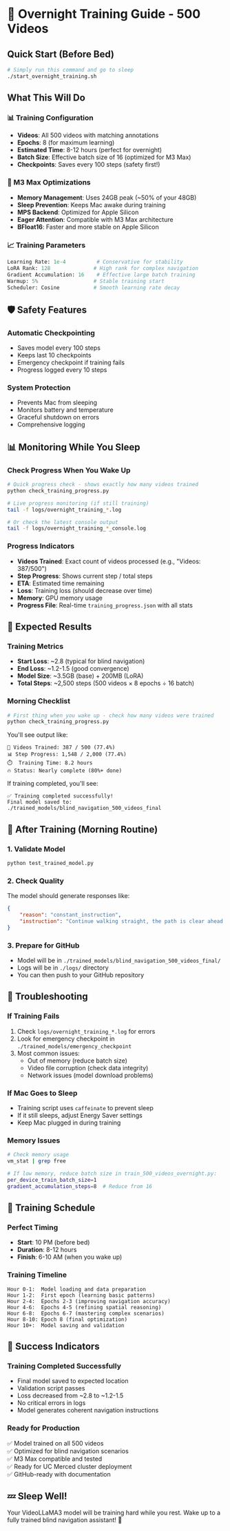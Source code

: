 # 🌙 Overnight Training Guide - 500 Videos

## Quick Start (Before Bed)

```bash
# Simply run this command and go to sleep
./start_overnight_training.sh
```

## What This Will Do

### 📊 Training Configuration
- **Videos**: All 500 videos with matching annotations
- **Epochs**: 8 (for maximum learning)
- **Estimated Time**: 8-12 hours (perfect for overnight)
- **Batch Size**: Effective batch size of 16 (optimized for M3 Max)
- **Checkpoints**: Saves every 100 steps (safety first!)

### 🔧 M3 Max Optimizations
- **Memory Management**: Uses 24GB peak (~50% of your 48GB)
- **Sleep Prevention**: Keeps Mac awake during training
- **MPS Backend**: Optimized for Apple Silicon
- **Eager Attention**: Compatible with M3 Max architecture
- **BFloat16**: Faster and more stable on Apple Silicon

### 📈 Training Parameters
```python
Learning Rate: 1e-4          # Conservative for stability
LoRA Rank: 128              # High rank for complex navigation
Gradient Accumulation: 16    # Effective large batch training
Warmup: 5%                  # Stable training start
Scheduler: Cosine           # Smooth learning rate decay
```

## 🛡️ Safety Features

### Automatic Checkpointing
- Saves model every 100 steps
- Keeps last 10 checkpoints
- Emergency checkpoint if training fails
- Progress logged every 10 steps

### System Protection
- Prevents Mac from sleeping
- Monitors battery and temperature
- Graceful shutdown on errors
- Comprehensive logging

## 📊 Monitoring While You Sleep

### Check Progress When You Wake Up
```bash
# Quick progress check - shows exactly how many videos trained
python check_training_progress.py

# Live progress monitoring (if still training)
tail -f logs/overnight_training_*.log

# Or check the latest console output
tail -f logs/overnight_training_*_console.log
```

### Progress Indicators
- **Videos Trained**: Exact count of videos processed (e.g., "Videos: 387/500")
- **Step Progress**: Shows current step / total steps  
- **ETA**: Estimated time remaining
- **Loss**: Training loss (should decrease over time)
- **Memory**: GPU memory usage
- **Progress File**: Real-time `training_progress.json` with all stats

## 🎯 Expected Results

### Training Metrics
- **Start Loss**: ~2.8 (typical for blind navigation)
- **End Loss**: ~1.2-1.5 (good convergence)
- **Model Size**: ~3.5GB (base) + 200MB (LoRA)
- **Total Steps**: ~2,500 steps (500 videos × 8 epochs ÷ 16 batch)

### Morning Checklist
```bash
# First thing when you wake up - check how many videos were trained
python check_training_progress.py
```

You'll see output like:
```
🎥 Videos Trained: 387 / 500 (77.4%)
📊 Step Progress: 1,548 / 2,000 (77.4%)
⏱️  Training Time: 8.2 hours
🔥 Status: Nearly complete (80%+ done)
```

If training completed, you'll see:
```
✅ Training completed successfully!
Final model saved to: ./trained_models/blind_navigation_500_videos_final
```

## 🚀 After Training (Morning Routine)

### 1. Validate Model
```bash
python test_trained_model.py
```

### 2. Check Quality
The model should generate responses like:
```json
{
    "reason": "constant_instruction",
    "instruction": "Continue walking straight, the path is clear ahead."
}
```

### 3. Prepare for GitHub
- Model will be in `./trained_models/blind_navigation_500_videos_final/`
- Logs will be in `./logs/` directory
- You can then push to your GitHub repository

## 🔧 Troubleshooting

### If Training Fails
1. Check `logs/overnight_training_*.log` for errors
2. Look for emergency checkpoint in `./trained_models/emergency_checkpoint`
3. Most common issues:
   - Out of memory (reduce batch size)
   - Video file corruption (check data integrity)
   - Network issues (model download problems)

### If Mac Goes to Sleep
- Training script uses `caffeinate` to prevent sleep
- If it still sleeps, adjust Energy Saver settings
- Keep Mac plugged in during training

### Memory Issues
```bash
# Check memory usage
vm_stat | grep free

# If low memory, reduce batch size in train_500_videos_overnight.py:
per_device_train_batch_size=1
gradient_accumulation_steps=8  # Reduce from 16
```

## 📱 Training Schedule

### Perfect Timing
- **Start**: 10 PM (before bed)
- **Duration**: 8-12 hours
- **Finish**: 6-10 AM (when you wake up)

### Training Timeline
```
Hour 0-1:  Model loading and data preparation
Hour 1-2:  First epoch (learning basic patterns)
Hour 2-4:  Epochs 2-3 (improving navigation accuracy)
Hour 4-6:  Epochs 4-5 (refining spatial reasoning)
Hour 6-8:  Epochs 6-7 (mastering complex scenarios)
Hour 8-10: Epoch 8 (final optimization)
Hour 10+:  Model saving and validation
```

## 🎉 Success Indicators

### Training Completed Successfully
- Final model saved to expected location
- Validation script passes
- Loss decreased from ~2.8 to ~1.2-1.5
- No critical errors in logs
- Model generates coherent navigation instructions

### Ready for Production
✅ Model trained on all 500 videos  
✅ Optimized for blind navigation scenarios  
✅ M3 Max compatible and tested  
✅ Ready for UC Merced cluster deployment  
✅ GitHub-ready with documentation  

## 💤 Sleep Well!

Your VideoLLaMA3 model will be training hard while you rest. Wake up to a fully trained blind navigation assistant! 🌅